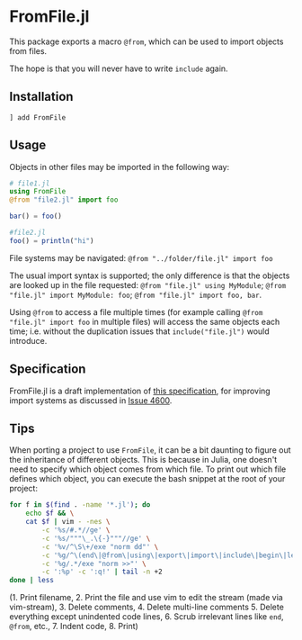 # FromFile.jl

This package exports a macro `@from`, which can be used to import objects from files.

The hope is that you will never have to write `include` again.

## Installation
```
] add FromFile
```

## Usage

Objects in other files may be imported in the following way:

```julia
# file1.jl
using FromFile
@from "file2.jl" import foo

bar() = foo()

#file2.jl
foo() = println("hi")
```

File systems may be navigated: `@from "../folder/file.jl" import foo`

The usual import syntax is supported; the only difference is that the objects are looked up in the file requested: `@from "file.jl" using MyModule`; `@from "file.jl" import MyModule: foo`; `@from "file.jl" import foo, bar`.

Using `@from` to access a file multiple times (for example calling `@from "file.jl" import foo` in multiple files) will access the same objects each time; i.e. without the duplication issues that `include("file.jl")` would introduce.

## Specification

FromFile.jl is a draft implementation of [this specification](./SPECIFICATION.md), for improving import systems as discussed in [Issue 4600](https://github.com/JuliaLang/julia/issues/4600).

## Tips

When porting a project to use `FromFile`, it can be a bit daunting to figure out the inheritance of different objects. This is because in Julia, one doesn't need to specify which object comes from which file. To print out which file defines which object, you can execute the bash snippet at the root of your project:

```bash
for f in $(find . -name '*.jl'); do
    echo $f && \
    cat $f | vim - -nes \
        -c '%s/#.*//ge' \
        -c '%s/"""\_.\{-}"""//ge' \
        -c '%v/^\S\+/exe "norm dd"' \
        -c '%g/^\(end\|@from\|using\|export\|import\|include\|begin\|let\)\>/exe "norm dd"' \
        -c '%g/.*/exe "norm >>"' \
        -c ':%p' -c ':q!' | tail -n +2
done | less
```

(1. Print filename, 2. Print the file and use vim to edit the stream (made via vim-stream), 3. Delete comments, 4. Delete multi-line comments
5. Delete everything except unindented code lines,
6. Scrub irrelevant lines like `end`, `@from`, etc.,
7. Indent code,
8. Print)

